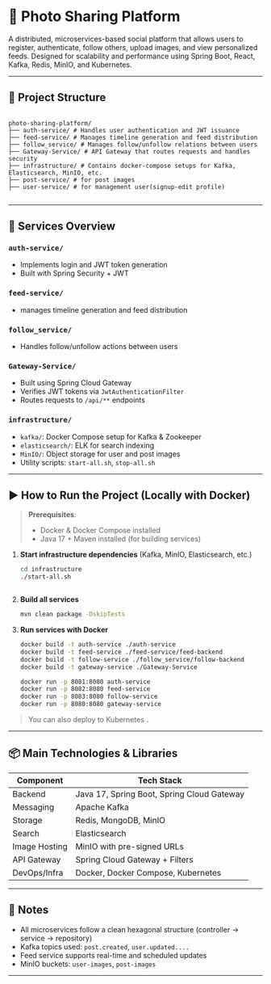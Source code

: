 # 📸 Photo Sharing Platform

A distributed, microservices-based social platform that allows users to register, authenticate, follow others, upload images, and view personalized feeds. Designed for scalability and performance using Spring Boot, React, Kafka, Redis, MinIO, and Kubernetes.

---

## 📁 Project Structure

```

photo-sharing-platform/
├── auth-service/ # Handles user authentication and JWT issuance
├── feed-service/ # Manages timeline generation and feed distribution
├── follow_service/ # Manages follow/unfollow relations between users
├── Gateway-Service/ # API Gateway that routes requests and handles security
├── infrastructure/ # Contains docker-compose setups for Kafka, Elasticsearch, MinIO, etc.
├── post-service/ # for post images
├── user-service/ # for management user(signup-edit profile)


```

---

## 🔧 Services Overview

### `auth-service/`

- Implements login and JWT token generation
- Built with Spring Security + JWT

### `feed-service/`

- manages timeline generation and feed distribution

### `follow_service/`

- Handles follow/unfollow actions between users

### `Gateway-Service/`

- Built using Spring Cloud Gateway
- Verifies JWT tokens via `JwtAuthenticationFilter`
- Routes requests to `/api/**` endpoints

### `infrastructure/`

- `kafka/`: Docker Compose setup for Kafka & Zookeeper
- `elasticsearch/`: ELK for search indexing
- `MinIO/`: Object storage for user and post images
- Utility scripts: `start-all.sh`, `stop-all.sh`

---

## ▶️ How to Run the Project (Locally with Docker)

> **Prerequisites**:
>
> - Docker & Docker Compose installed
> - Java 17 + Maven installed (for building services)

1. **Start infrastructure dependencies** (Kafka, MinIO, Elasticsearch, etc.)
   ```bash
   cd infrastructure
   ./start-all.sh
   ```

```

```

2. **Build all services**

   ```bash
   mvn clean package -DskipTests
   ```

3. **Run services with Docker**

   ```bash
   docker build -t auth-service ./auth-service
   docker build -t feed-service ./feed-service/feed-backend
   docker build -t follow-service ./follow_service/follow-backend
   docker build -t gateway-service ./Gateway-Service

   docker run -p 8081:8080 auth-service
   docker run -p 8082:8080 feed-service
   docker run -p 8083:8080 follow-service
   docker run -p 8080:8080 gateway-service
   ```

> You can also deploy to Kubernetes .

---

## 📦 Main Technologies & Libraries

| Component     | Tech Stack                                 |
| ------------- | ------------------------------------------ |
| Backend       | Java 17, Spring Boot, Spring Cloud Gateway |
| Messaging     | Apache Kafka                               |
| Storage       | Redis, MongoDB, MinIO                      |
| Search        | Elasticsearch                              |
| Image Hosting | MinIO with pre-signed URLs                 |
| API Gateway   | Spring Cloud Gateway + Filters             |
| DevOps/Infra  | Docker, Docker Compose, Kubernetes         |

---

## 🧠 Notes

- All microservices follow a clean hexagonal structure (controller → service → repository)
- Kafka topics used: `post.created`, `user.updated....`
- Feed service supports real-time and scheduled updates
- MinIO buckets: `user-images`, `post-images`

---
